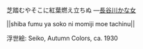 芝踏むやそこに紅葉燃え立ちぬ
—[長谷川かな女](https://ja.wikipedia.org/wiki/長谷川かな女)

||shiba fumu ya soko ni momiji moe tachinu||

浮世絵: Seiko, Autumn Colors, ca. 1930